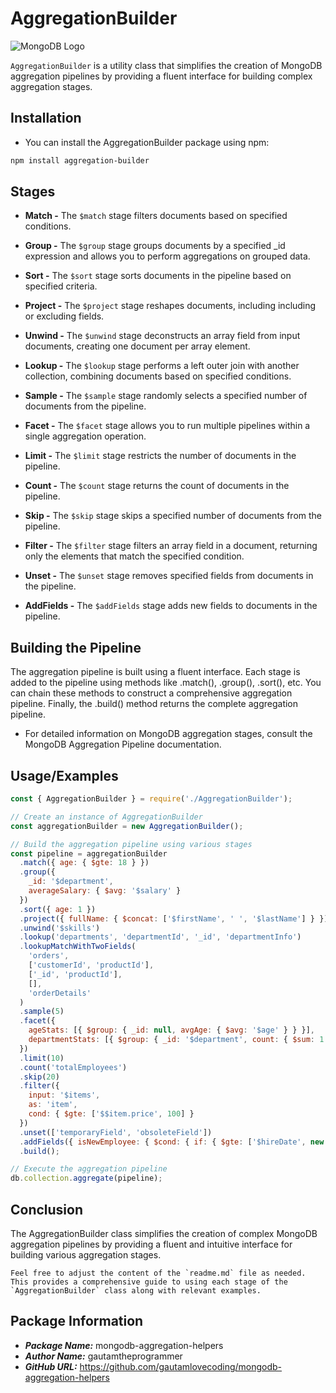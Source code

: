 # AggregationBuilder
![MongoDB Logo](https://webassets.mongodb.com/_com_assets/cms/mongodb-logo-rgb-j6w271g1xn.jpg)

`AggregationBuilder` is a utility class that simplifies the creation of MongoDB aggregation pipelines by providing a fluent interface for building complex aggregation stages.

## Installation
- You can install the AggregationBuilder package using npm:

```sh
npm install aggregation-builder
```

## Stages
- **Match -** The `$match` stage filters documents based on specified conditions.

- **Group -** The `$group` stage groups documents by a specified _id expression and allows you to perform aggregations on grouped data.

- **Sort -** The `$sort` stage sorts documents in the pipeline based on specified criteria.

- **Project -** The `$project` stage reshapes documents, including including or excluding fields.

- **Unwind -** The `$unwind` stage deconstructs an array field from input documents, creating one document per array element.

- **Lookup -** The `$lookup` stage performs a left outer join with another collection, combining documents based on specified conditions.

- **Sample -** The `$sample` stage randomly selects a specified number of documents from the pipeline.

- **Facet -** The `$facet` stage allows you to run multiple pipelines within a single aggregation operation.

- **Limit -** The `$limit` stage restricts the number of documents in the pipeline.

- **Count -** The `$count` stage returns the count of documents in the pipeline.

- **Skip -** The `$skip` stage skips a specified number of documents from the pipeline.

- **Filter -** The `$filter` stage filters an array field in a document, returning only the elements that match the specified condition.

- **Unset -** The `$unset` stage removes specified fields from documents in the pipeline.

- **AddFields -** The `$addFields` stage adds new fields to documents in the pipeline.

## Building the Pipeline
The aggregation pipeline is built using a fluent interface. Each stage is added to the pipeline using methods like .match(), .group(), .sort(), etc. You can chain these methods to construct a comprehensive aggregation pipeline. Finally, the .build() method returns the complete aggregation pipeline.

- For detailed information on MongoDB aggregation stages, consult the MongoDB Aggregation Pipeline documentation.


## Usage/Examples

```javascript
const { AggregationBuilder } = require('./AggregationBuilder');

// Create an instance of AggregationBuilder
const aggregationBuilder = new AggregationBuilder();

// Build the aggregation pipeline using various stages
const pipeline = aggregationBuilder
  .match({ age: { $gte: 18 } })
  .group({
    _id: '$department',
    averageSalary: { $avg: '$salary' }
  })
  .sort({ age: 1 })
  .project({ fullName: { $concat: ['$firstName', ' ', '$lastName'] } })
  .unwind('$skills')
  .lookup('departments', 'departmentId', '_id', 'departmentInfo')
  .lookupMatchWithTwoFields(
    'orders',
    ['customerId', 'productId'],
    ['_id', 'productId'],
    [],
    'orderDetails'
  )
  .sample(5)
  .facet({
    ageStats: [{ $group: { _id: null, avgAge: { $avg: '$age' } } }],
    departmentStats: [{ $group: { _id: '$department', count: { $sum: 1 } } }]
  })
  .limit(10)
  .count('totalEmployees')
  .skip(20)
  .filter({
    input: '$items',
    as: 'item',
    cond: { $gte: ['$$item.price', 100] }
  })
  .unset(['temporaryField', 'obsoleteField'])
  .addFields({ isNewEmployee: { $cond: { if: { $gte: ['$hireDate', new Date('2023-01-01')] }, then: true, else: false } } })
  .build();

// Execute the aggregation pipeline
db.collection.aggregate(pipeline);

```

## Conclusion
The AggregationBuilder class simplifies the creation of complex MongoDB aggregation pipelines by providing a fluent and intuitive interface for building various aggregation stages.

```vbnet
Feel free to adjust the content of the `readme.md` file as needed. This provides a comprehensive guide to using each stage of the `AggregationBuilder` class along with relevant examples.
```

## Package Information
- ***Package Name:*** mongodb-aggregation-helpers
- ***Author Name:*** gautamtheprogrammer
- ***GitHub URL:*** https://github.com/gautamlovecoding/mongodb-aggregation-helpers



